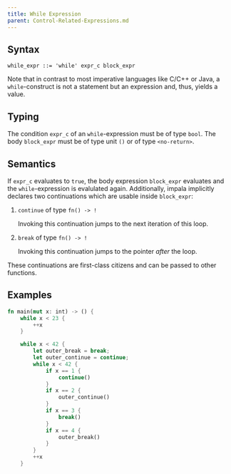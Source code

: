 ```yaml
---
title: While Expression
parent: Control-Related-Expressions.md
---
```


## Syntax

```
while_expr ::= 'while' expr_c block_expr
```

Note that in contrast to most imperative languages like C/C++ or Java, a ```while```-construct is not a statement but an expression and, thus, yields a value.

## Typing

The condition ```expr_c``` of an ```while```-expression must be of type ```bool```.
The body ```block_expr``` must be of type unit ```()``` or of type ```<no-return>```.

## Semantics

If ```expr_c``` evaluates to ```true```, the body expression ```block_expr``` evaluates and the ```while```-expression is evalulated again.
Additionally, impala implicitly declares two continuations which are usable inside ```block_expr```:

1. ```continue``` of type ```fn() -> !```

    Invoking this continuation jumps to the next iteration of this loop.
2. ```break``` of type ```fn() -> !```

    Invoking this continuation jumps to the pointer *after* the loop.

These continuations are first-class citizens and can be passed to other functions.

## Examples

```rust
fn main(mut x: int) -> () {
    while x < 23 {
        ++x
    }

    while x < 42 {
        let outer_break = break;
        let outer_continue = continue;
        while x < 42 {
            if x == 1 {
                continue()
            }
            if x == 2 {
                outer_continue()
            }
            if x == 3 {
                break()
            }
            if x == 4 {
                outer_break()
            }
        }
        ++x
    }

```
